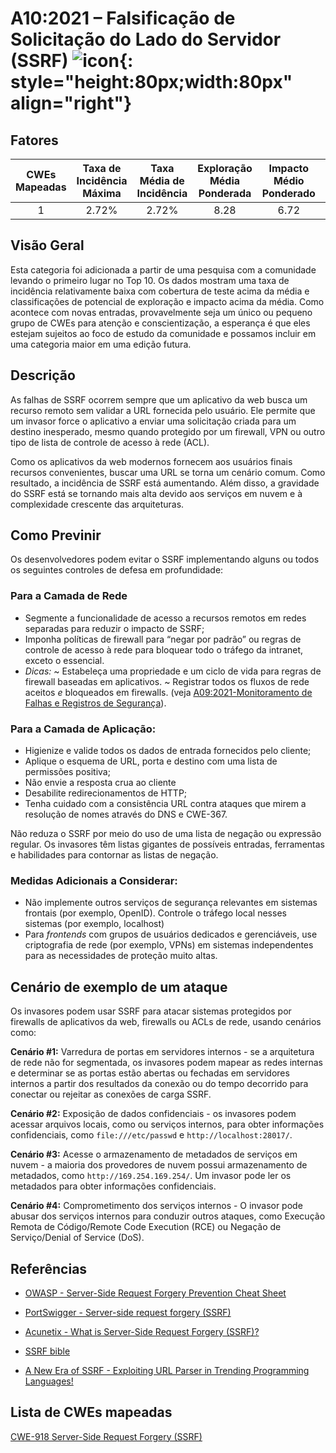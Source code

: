 # A10:2021 – Falsificação de Solicitação do Lado do Servidor (SSRF)    ![icon](assets/TOP_10_Icons_Final_SSRF.png){: style="height:80px;width:80px" align="right"}

## Fatores

| CWEs Mapeadas | Taxa de Incidência Máxima | Taxa Média de Incidência | Exploração Média Ponderada | Impacto Médio Ponderado | Cobertura Máxima | Média de Cobertura | Total de Ocorrências | Total de CVEs |
|:-------------:|:--------------------:|:--------------------:|:--------------:|:--------------:|:----------------------:|:---------------------:|:-------------------:|:------------:|
| 1           | 2.72%              | 2.72%              | 8.28                 | 6.72                | 67.72%       | 67.72%       | 9,503             | 385        |

## Visão Geral

Esta categoria foi adicionada a partir de uma pesquisa com a comunidade levando o primeiro lugar no Top 10. Os dados mostram uma taxa de incidência relativamente baixa com cobertura de teste acima da média e classificações de potencial de exploração e impacto acima da média. Como acontece com novas entradas, provavelmente seja um único ou pequeno grupo de CWEs para atenção e conscientização, a esperança é que eles estejam sujeitos ao foco de estudo da comunidade e possamos incluir em uma categoria maior em uma edição futura.

## Descrição

As falhas de SSRF ocorrem sempre que um aplicativo da web busca um recurso remoto sem validar a URL fornecida pelo usuário. Ele permite que um invasor force o aplicativo a enviar uma solicitação criada para um destino inesperado, mesmo quando protegido por um firewall, VPN ou outro tipo de lista de controle de acesso à rede (ACL).

Como os aplicativos da web modernos fornecem aos usuários finais recursos convenientes, buscar uma URL se torna um cenário comum. Como resultado, a incidência de SSRF está aumentando. Além disso, a gravidade do SSRF está se tornando mais alta devido aos serviços em nuvem e à complexidade crescente das arquiteturas.

## Como Previnir

Os desenvolvedores podem evitar o SSRF implementando alguns ou todos os seguintes controles de defesa em profundidade:

### **Para a Camada de Rede**

- Segmente a funcionalidade de acesso a recursos remotos em redes separadas para reduzir o impacto de SSRF;
- Imponha políticas de firewall para “negar por padrão” ou regras de controle de acesso à rede para bloquear todo o tráfego da intranet, exceto o essencial.
- *Dicas:*
~ Estabeleça uma propriedade e um ciclo de vida para regras de firewall baseadas em aplicativos.
~ Registrar todos os fluxos de rede aceitos *e* bloqueados em firewalls.
(veja [A09:2021-Monitoramento de Falhas e Registros de Segurança](A09_2021-Security_Logging_and_Monitoring_Failures.pt-BR.md)).
    
### **Para a Camada de Aplicação:**

- Higienize e valide todos os dados de entrada fornecidos pelo cliente;
- Aplique o esquema de URL, porta e destino com uma lista de permissões positiva;
- Não envie a resposta crua ao cliente
- Desabilite redirecionamentos de HTTP;
- Tenha cuidado com a consistência URL contra ataques que mirem a resolução de nomes através do DNS e CWE-367.

Não reduza o SSRF por meio do uso de uma lista de negação ou expressão regular. Os invasores têm listas gigantes de possíveis entradas, ferramentas e habilidades para contornar as listas de negação.

### **Medidas Adicionais a Considerar:**
    
- Não implemente outros serviços de segurança relevantes em sistemas frontais (por exemplo, OpenID). Controle o tráfego local nesses sistemas (por exemplo, localhost)
- Para *frontends* com grupos de usuários dedicados e gerenciáveis, use criptografia de rede (por exemplo, VPNs) em sistemas independentes para as necessidades de proteção muito altas.

## Cenário de exemplo de um ataque

Os invasores podem usar SSRF para atacar sistemas protegidos por firewalls de aplicativos da web, firewalls ou ACLs de rede, usando cenários como:

**Cenário #1:** Varredura de portas em servidores internos - se a arquitetura de rede não for segmentada, os invasores podem mapear as redes internas e determinar se as portas estão abertas ou fechadas em servidores internos a partir dos resultados da conexão ou do tempo decorrido para conectar ou rejeitar as conexões de carga SSRF.

**Cenário #2:** Exposição de dados confidenciais - os invasores podem acessar arquivos locais, como ou serviços internos, para obter informações confidenciais, como `file:///etc/passwd` e `http://localhost:28017/`.

**Cenário #3:** Acesse o armazenamento de metadados de serviços em nuvem - a maioria dos provedores de nuvem possui armazenamento de metadados, como `http://169.254.169.254/`. Um invasor pode ler os metadados para obter informações confidenciais.

**Cenário #4:** Comprometimento dos serviços internos - O invasor pode abusar dos serviços internos para conduzir outros ataques, como Execução Remota de Código/Remote Code Execution (RCE) ou Negação de Serviço/Denial of Service (DoS). 

## Referências

-   [OWASP - Server-Side Request Forgery Prevention Cheat
    Sheet](https://cheatsheetseries.owasp.org/cheatsheets/Server_Side_Request_Forgery_Prevention_Cheat_Sheet.html)

-   [PortSwigger - Server-side request forgery
    (SSRF)](https://portswigger.net/web-security/ssrf)

-   [Acunetix - What is Server-Side Request Forgery
    (SSRF)?](https://www.acunetix.com/blog/articles/server-side-request-forgery-vulnerability/)

-   [SSRF
    bible](https://cheatsheetseries.owasp.org/assets/Server_Side_Request_Forgery_Prevention_Cheat_Sheet_SSRF_Bible.pdf)

-   [A New Era of SSRF - Exploiting URL Parser in Trending Programming
    Languages!](https://www.blackhat.com/docs/us-17/thursday/us-17-Tsai-A-New-Era-Of-SSRF-Exploiting-URL-Parser-In-Trending-Programming-Languages.pdf)

## Lista de CWEs mapeadas

[CWE-918 Server-Side Request Forgery (SSRF)](https://cwe.mitre.org/data/definitions/918.html)
